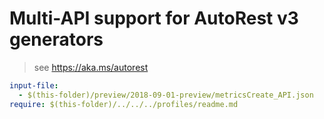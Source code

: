 # Multi-API support for AutoRest v3 generators

> see https://aka.ms/autorest

``` yaml
input-file:
  - $(this-folder)/preview/2018-09-01-preview/metricsCreate_API.json
require: $(this-folder)/../../../profiles/readme.md
```
